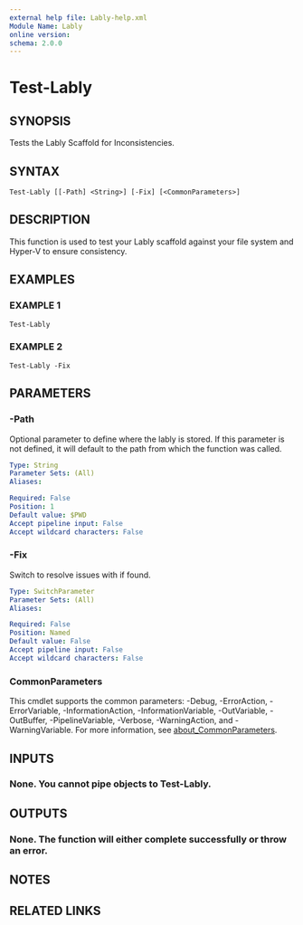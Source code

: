 ```yaml
---
external help file: Lably-help.xml
Module Name: Lably
online version:
schema: 2.0.0
---
```


# Test-Lably

## SYNOPSIS
Tests the Lably Scaffold for Inconsistencies.

## SYNTAX

```
Test-Lably [[-Path] <String>] [-Fix] [<CommonParameters>]
```

## DESCRIPTION
This function is used to test your Lably scaffold against your file system and Hyper-V to ensure consistency.

## EXAMPLES

### EXAMPLE 1
```
Test-Lably
```

### EXAMPLE 2
```
Test-Lably -Fix
```

## PARAMETERS

### -Path
Optional parameter to define where the lably is stored.
If this parameter is not defined, it will default to the path from which the function was called.

```yaml
Type: String
Parameter Sets: (All)
Aliases:

Required: False
Position: 1
Default value: $PWD
Accept pipeline input: False
Accept wildcard characters: False
```

### -Fix
Switch to resolve issues with if found.

```yaml
Type: SwitchParameter
Parameter Sets: (All)
Aliases:

Required: False
Position: Named
Default value: False
Accept pipeline input: False
Accept wildcard characters: False
```

### CommonParameters
This cmdlet supports the common parameters: -Debug, -ErrorAction, -ErrorVariable, -InformationAction, -InformationVariable, -OutVariable, -OutBuffer, -PipelineVariable, -Verbose, -WarningAction, and -WarningVariable. For more information, see [about_CommonParameters](http://go.microsoft.com/fwlink/?LinkID=113216).

## INPUTS

### None. You cannot pipe objects to Test-Lably.
## OUTPUTS

### None. The function will either complete successfully or throw an error.
## NOTES

## RELATED LINKS
